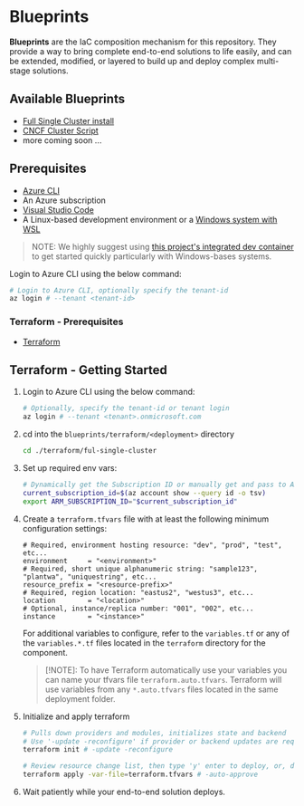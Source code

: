 # Blueprints

__Blueprints__ are the IaC composition mechanism for this repository. They
provide a way to bring complete end-to-end solutions to life easily, and
can be extended, modified, or layered to build up and deploy complex multi-stage
solutions.

## Available Blueprints

- [Full Single Cluster install](./terraform/full-single-cluster/)
- [CNCF Cluster Script](./terraform/only-output-cncf-cluster-script/)
- more coming soon ...

## Prerequisites

- [Azure CLI](https://docs.microsoft.com/en-us/cli/azure/install-azure-cli?view=azure-cli-latest)
- An Azure subscription
- [Visual Studio Code](https://code.visualstudio.com/)
- A Linux-based development environment or a [Windows system with WSL](https://code.visualstudio.com/docs/remote/wsl)

> NOTE: We highly suggest using [this project's integrated dev container](./.devcontainer/README.md) to get started quickly particularly with Windows-bases systems.

Login to Azure CLI using the below command:

```sh
# Login to Azure CLI, optionally specify the tenant-id
az login # --tenant <tenant-id>
```

### Terraform - Prerequisites

- [Terraform](https://developer.hashicorp.com/terraform/install)

## Terraform - Getting Started

1. Login to Azure CLI using the below command:

    ```sh
    # Optionally, specify the tenant-id or tenant login
    az login # --tenant <tenant>.onmicrosoft.com
    ```

2. cd into the `blueprints/terraform/<deployment>` directory

   ```sh
   cd ./terraform/ful-single-cluster
   ```

3. Set up required env vars:

   ```sh
   # Dynamically get the Subscription ID or manually get and pass to ARM_SUBSCRIPTION_ID
   current_subscription_id=$(az account show --query id -o tsv)
   export ARM_SUBSCRIPTION_ID="$current_subscription_id"
   ```

4. Create a `terraform.tfvars` file with at least the following minimum configuration settings:

   ```hcl
   # Required, environment hosting resource: "dev", "prod", "test", etc...
   environment     = "<environment>"
   # Required, short unique alphanumeric string: "sample123", "plantwa", "uniquestring", etc...
   resource_prefix = "<resource-prefix>"
   # Required, region location: "eastus2", "westus3", etc...
   location        = "<location>"
   # Optional, instance/replica number: "001", "002", etc...
   instance        = "<instance>"
   ```

   For additional variables to configure, refer to the `variables.tf` or any of the `variables.*.tf` files located
   in the `terraform` directory for the component.

   > [!NOTE]: To have Terraform automatically use your variables you can name your tfvars file `terraform.auto.tfvars`.
   > Terraform will use variables from any `*.auto.tfvars` files located in the same deployment folder.

5. Initialize and apply terraform

   ```sh
   # Pulls down providers and modules, initializes state and backend
   # Use '-update -reconfigure' if provider or backend updates are required
   terraform init # -update -reconfigure

   # Review resource change list, then type 'y' enter to deploy, or, deploy with '-auto-approve'
   terraform apply -var-file=terraform.tfvars # -auto-approve
   ```

6. Wait patiently while your end-to-end solution deploys.
